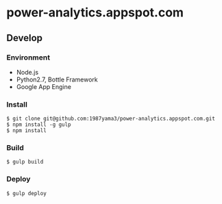 # power-analytics.appspot.com

## Develop
### Environment
- Node.js
- Python2.7, Bottle Framework
- Google App Engine

### Install
```
$ git clone git@github.com:1987yama3/power-analytics.appspot.com.git
$ npm install -g gulp
$ npm install
```

### Build
```
$ gulp build
```

### Deploy
```
$ gulp deploy
```


